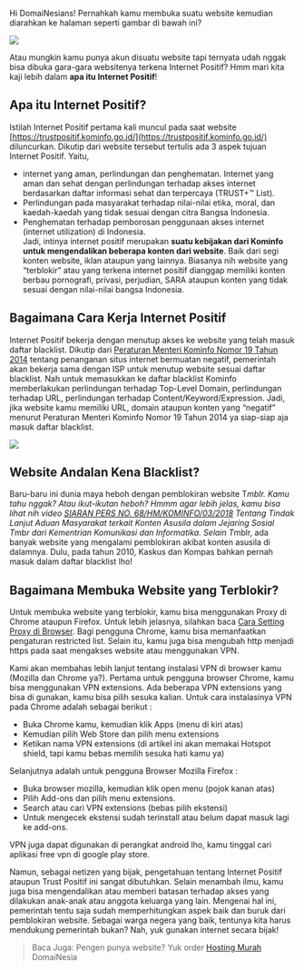 Hi DomaiNesians! Pernahkah kamu membuka suatu website kemudian diarahkan ke halaman seperti gambar di bawah ini?

![](https://www.domainesia.com/asset/uploads/2018/03/a-1.png)

Atau mungkin kamu punya akun disuatu website tapi ternyata udah nggak bisa dibuka gara-gara websitenya terkena Internet Positif? Hmm mari kita kaji lebih dalam **apa itu Internet Positif**!

## Apa itu Internet Positif?

Istilah Internet Positif pertama kali muncul pada saat website [https://trustpositif.kominfo.go.id/](https://trustpositif.kominfo.go.id/) diluncurkan. Dikutip dari website tersebut tertulis ada 3 aspek tujuan Internet Positif. Yaitu,  
- internet yang aman, perlindungan dan penghematan. Internet yang aman dan sehat dengan perlindungan terhadap akses internet berdasarkan daftar informasi sehat dan terpercaya (TRUST+™ List).  
- Perlindungan pada masyarakat terhadap nilai-nilai etika, moral, dan kaedah-kaedah yang tidak sesuai dengan citra Bangsa Indonesia.  
- Penghematan terhadap pemborosan penggunaan akses internet (internet utilization) di Indonesia.  
Jadi, intinya internet positif merupakan **suatu kebijakan dari Kominfo untuk mengendalikan beberapa konten dari website**. Baik dari segi konten website, iklan ataupun yang lainnya. Biasanya nih website yang “terblokir” atau yang terkena internet positif dianggap memiliki konten berbau pornografi, privasi, perjudian, SARA ataupun konten yang tidak sesuai dengan nilai-nilai bangsa Indonesia.

## Bagaimana Cara Kerja Internet Positif

Internet Positif bekerja dengan menutup akses ke website yang telah masuk daftar blacklist. Dikutip dari [Peraturan Menteri Kominfo Nomor 19 Tahun 2014](https://jdih.kominfo.go.id/produk_hukum/view/id/215/t/peraturan+menteri+komunikasi+dan+informatika+nomor+19+tahun+2014+tanggal+17+juli+2014) tentang penanganan situs internet bermuatan negatif, pemerintah akan bekerja sama dengan ISP untuk menutup website sesuai daftar blacklist. Nah untuk memasukkan ke daftar blacklist Kominfo memberlakukan perlindungan terhadap Top-Level Domain, perlindungan terhadap URL, perlindungan terhadap Content/Keyword/Expression. Jadi, jika website kamu memiliki URL, domain ataupun konten yang “negatif” menurut Peraturan Menteri Kominfo Nomor 19 Tahun 2014 ya siap-siap aja masuk daftar blacklist.

![](https://www.domainesia.com/asset/uploads/2018/03/b-1.png)

## Website Andalan Kena Blacklist?

Baru-baru ini dunia maya heboh dengan pemblokiran website T*mblr. Kamu tahu nggak? Atau ikut-ikutan heboh? Hmmm agar lebih jelas, kamu bisa lihat nih video [SIARAN PERS NO. 68/HM/KOMINFO/03/2018](https://twitter.com/kemkominfo/status/971299428823945216) Tentang Tindak Lanjut Aduan Masyarakat terkait Konten Asusila dalam Jejaring Sosial T*mb*r dari Kementrian Komunikasi dan Informatika. Selain T*mblr, ada banyak website yang mengalami pemblokiran akibat konten asusila di dalamnya. Dulu, pada tahun 2010, Kaskus dan Kompas bahkan pernah masuk dalam daftar blacklist lho!

## Bagaimana Membuka Website yang Terblokir?

Untuk membuka website yang terblokir, kamu bisa menggunakan Proxy di Chrome ataupun Firefox. Untuk lebih jelasnya, silahkan baca [Cara Setting Proxy di Browser](https://www.domainesia.com/panduan/panduan-setting-proxy-di-browser-google-chrome-mozilla-firefox-dan-internet-explorer/). Bagi pengguna Chrome, kamu bisa memanfaatkan pengaturan restricted list. Selain itu, kamu juga bisa mengubah http menjadi https pada saat mengakses website atau menggunakan VPN.

Kami akan membahas lebih lanjut tentang instalasi VPN di browser kamu (Mozilla dan Chrome ya?).
Pertama untuk pengguna browser Chrome, kamu bisa menggunakan VPN extensions. Ada beberapa VPN extensions yang bisa di gunakan, kamu bisa pilih sesuka kalian. Untuk cara instalasinya VPN pada Chrome adalah sebagai berikut : 

 - Buka Chrome kamu, kemudian klik Apps (menu di kiri atas) 
 - Kemudian pilih Web Store dan pilih menu extensions
 - Ketikan nama VPN extensions (di artikel ini akan memakai Hotspot shield, tapi kamu bebas memilih sesuka hati kamu ya)
  

Selanjutnya adalah untuk pengguna Browser Mozilla Firefox :

 - Buka browser mozilla, kemudian klik open menu (pojok kanan atas)
 - Pilih Add-ons dan pilih menu extensions.
 - Search atau cari VPN extensions (bebas pilih ekstensi)
 - Untuk mengecek ekstensi sudah terinstall atau belum dapat masuk lagi ke add-ons. 
 
VPN juga dapat digunakan di perangkat android lho, kamu tinggal cari aplikasi free vpn di google play store. 

Namun, sebagai netizen yang bijak, pengetahuan tentang Internet Positif ataupun Trust Positif ini sangat dibutuhkan. Selain menambah ilmu, kamu juga bisa mengendalikan atau memberi batasan terhadap akses yang dilakukan anak-anak atau anggota keluarga yang lain. Mengenai hal ini, pemerintah tentu saja sudah memperhitungkan aspek baik dan buruk dari pemblokiran website. Sebagai warga negera yang baik, tentunya kita harus mendukung pemerintah bukan? Nah, yuk gunakan internet secara bijak!

> Baca Juga: Pengen punya website? Yuk order [Hosting Murah](https://www.domainesia.com/hosting/) DomaiNesia
